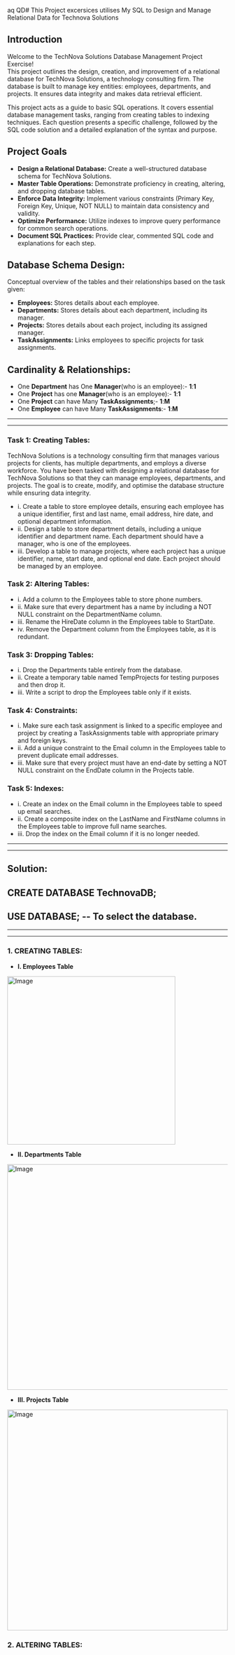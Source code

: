 aq  QD# This Project excersices utilises My SQL to Design and Manage Relational Data for Technova Solutions  
## Introduction  
Welcome to the TechNova Solutions Database Management Project Exercise!   
This project outlines the design, creation, and improvement of a relational database for TechNova Solutions, a technology consulting firm. The database is built to manage key entities: employees, departments, and projects. It ensures data integrity and makes data retrieval efficient.  

This project acts as a guide to basic SQL operations. It covers essential database management tasks, ranging from creating tables to indexing techniques. Each question presents a specific challenge, followed by the SQL code solution and a detailed explanation of the syntax and purpose.  

## Project Goals  
- **Design a Relational Database:** Create a well-structured database schema for TechNova Solutions.
- **Master Table Operations:** Demonstrate proficiency in creating, altering, and dropping database tables.
- **Enforce Data Integrity:** Implement various constraints (Primary Key, Foreign Key, Unique, NOT NULL) to maintain data consistency and validity.
- **Optimize Performance:** Utilize indexes to improve query performance for common search operations.
- **Document SQL Practices:** Provide clear, commented SQL code and explanations for each step.

## Database Schema Design:  
Conceptual overview of the tables and their relationships based on the task given:  
- **Employees:** Stores details about each employee.
- **Departments:** Stores details about each department, including its manager.
- **Projects:** Stores details about each project, including its assigned manager.
- **TaskAssignments:** Links employees to specific projects for task assignments.

## Cardinality & Relationships:  
- One **Department** has One **Manager**(who is an employee):-  **1**:**1**
- One **Project** has one **Manager**(who is an employee):-  **1**:**1**
- One **Project** can have Many **TaskAssignments**;-  **1**:**M**
- One **Employee** can have Many **TaskAssignments**:-  **1**:**M**



---------------------------------------------------------------------------------------------------------------------------------------------------------------------  
---------------------------------------------------------------------------------------------------------------------------------------------------------------------
### Task 1: Creating Tables:
TechNova Solutions is a technology consulting firm that manages various projects for clients, has multiple departments, and employs a diverse workforce. You have been tasked with designing a relational database for TechNova Solutions so that they can manage employees, departments, and projects. The goal is to create, modify, and optimise the database structure while ensuring data integrity.   
- i. Create a table to store employee details, ensuring each employee has a unique identifier, first and last name, email address, hire date, and optional department information.  
- ii. Design a table to store department details, including a unique identifier and department name. Each department should have a manager, who is one of the employees.  
- iii. Develop a table to manage projects, where each project has a unique identifier, name, start date, and optional end date. Each project should be managed by an employee.

### Task 2: Altering Tables:  
- i. Add a column to the Employees table to store phone numbers.
- ii. Make sure that every department has a name by including a NOT NULL constraint on the DepartmentName column.
- iii. Rename the HireDate column in the Employees table to StartDate.
- iv. Remove the Department column from the Employees table, as it is redundant.

### Task 3: Dropping Tables:  
- i. Drop the Departments table entirely from the database.
- ii. Create a temporary table named TempProjects for testing purposes and then drop it.
- iii. Write a script to drop the Employees table only if it exists.

### Task 4: Constraints:  
- i. Make sure each task assignment is linked to a specific employee and project by creating a TaskAssignments table with appropriate primary and foreign keys.
- ii. Add a unique constraint to the Email column in the Employees table to prevent duplicate email addresses.
- iii. Make sure that every project must have an end-date by setting a NOT NULL constraint on the EndDate column in the Projects table.

### Task 5: Indexes:  
- i. Create an index on the Email column in the Employees table to speed up email searches.
- ii. Create a composite index on the LastName and FirstName columns in the Employees table to improve full name searches.
- iii. Drop the index on the Email column if it is no longer needed.

--------------------------------------------------------------------------------------------------------------------------------------------------------------------  
--------------------------------------------------------------------------------------------------------------------------------------------------------------------  
## Solution:  
## CREATE DATABASE TechnovaDB;  
## USE DATABASE;  -- To select the database.  
-------------------------------------------------------------  
-------------------------------------------------------------
### 1. CREATING TABLES:  
- **I. Employees Table**
<img width="384" alt="Image" src="https://github.com/user-attachments/assets/973db764-0fcd-498e-ae67-43fc10e891f0" />

- **II. Departments Table**

<img width="515" alt="Image" src="https://github.com/user-attachments/assets/a7c6dea9-2da1-452e-8cfa-3af2801799a7" />  

- **III. Projects Table**
<img width="504" alt="Image" src="https://github.com/user-attachments/assets/45a101d2-f4ff-4b64-8c61-59695c63d7b9" />

### 2. ALTERING TABLES:


